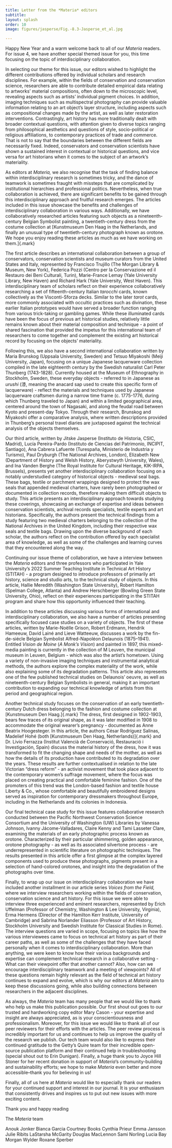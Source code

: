 ```yaml
---
title: Letter from the *Materia* editors
subtitle: 
layout: splash
order: 10
image: figures/jasperse/Fig.-8.3-Jasperse_et_al.jpg

---
```

Happy New Year and a warm welcome back to all of our *Materia* readers. For issue 4, we have another special themed issue for you, this time focusing on the topic of interdisciplinary collaboration.

In selecting our theme for this issue, our editors wished to highlight the different contributions offered by individual scholars and research disciplines. For example, within the fields of conservation and conservation science, researchers are able to contribute detailed empirical data relating to artworks’ material compositions, often down to the microscopic level, revealing aspects such as artists’ individual pigment choices. In addition, imaging techniques such as multispectral photography can provide valuable information relating to an art object’s layer structure, including aspects such as compositional changes made by the artist, as well as later restoration interventions. Contrastingly, art history has more traditionally dealt with broader contextual questions, with attention given to diverse topics ranging from philosophical aesthetics and questions of style, socio-political or religious affiliations, to contemporary practices of trade and commerce. That is not to say that the boundaries between the different fields are necessarily fixed. Indeed, conservators and conservation scientists have shown a sustained interest in contextual or historical questions, and vice versa for art historians when it comes to the subject of an artwork’s materiality.

As editors at *Materia,* we also recognise that the task of finding balance within interdisciplinary research is sometimes tricky, and the dance of teamwork is sometimes fraught with missteps that are complicated by institutional hierarchies and professional politics. Nevertheless, when true collaboration is achieved, there are significant benefits to be gained through this interdisciplinary approach and fruitful research emerges. The articles included in this issue showcase the benefits and challenges of interdisciplinary collaboration in various ways. Additionally, we have collaboratively researched articles featuring such objects as a nineteenth-century Belgian Symbolist painting, a twentieth-century dress from the costume collection at [Kunstmuseum Den Haag in the Netherlands, and finally an unusual type of twentieth-century photograph known as orotone. We hope you enjoy reading these articles as much as we have working on them.]{.mark}

The first article describes an international collaboration between a group of conservators, conservation scientists and museum curators from the United States and Italy, represented by Francisco Trujillo (The Morgan Library & Museum, New York), Federica Pozzi (Centro per la Conservazione ed il Restauro dei Beni Culturali, Turin), Marie-France Lemay (Yale University Library, New Haven) and Richard Hark (Yale University, West Haven). This interdisciplinary team of scholars reflect on their experience collaboratively researching a set of fifteenth-century Italian *tarocchi* cards, known collectively as the Visconti-Sforza decks. Similar to the later *tarot* cards, more commonly associated with occultic practices such as divination, these earlier Italian prototypes would have served a broader function ranging from various trick-taking or gambling games. While these illuminated cards have been the focus of previous art historical studies, relatively little remains known about their material composition and technique - a point of shared fascination that provided the impetus for this international team of researchers to come together and complement the existing art historical record by focusing on the objects’ materiality.

Following this, we also have a second international collaboration written by Maria Brunskog (Uppsala University, Sweden) and Tetsuo Miyakoshi (Meiji University, Japan), focusing on a unique Japanese lacquerware collection compiled in the late eighteenth century by the Swedish naturalist Carl Peter Thunberg (1743-1828). Currently housed at the Museum of Ethnography in Stockholm, Sweden, these everyday objects - referred to in Japanese as *urushi* (漆, meaning the anacard sap used to create this specific form of lacquerware) - reflect the materials and techniques used by Japanese lacquerware craftsmen during a narrow time frame (c. 1775-1776, during which Thunberg traveled to Japan) and within a limited geographical area, centered around the town of Nagasaki, and along the feudal road between Kyoto and present-day Tokyo. Through their research, Brunskog and Miyakoshi offer a comparative analysis, where written descriptions provided in Thunberg’s personal travel diaries are juxtaposed against the technical analysis of the objects themselves.

Our third article, written by Jitske Jasperse (Instituto de Historia, CSIC, Madrid), Lucía Pereira-Pardo (Instituto de Ciencias del Patrimonio, INCIPIT, Santiago), Ana Cabrera Lafuente (Turespaña, Ministerio de Industria y Turismo), Paul Dryburgh (The National Archives, London), Elizabeth New (Department of History and Welsh History, Aberystwyth University, Wales), and Ina Vanden Berghe (The Royal Institute for Cultural Heritage, KIK-IRPA, Brussels), presents yet another interdisciplinary collaboration focusing on a notably understudied category of historical objects - medieval seal bags. These bags, textile or parchment wrappings designed to protect the wax seals that appended medieval charters, have rarely been photographed or documented in collection records, therefore making them difficult objects to study. This article presents an interdisciplinary approach towards studying these coverings, showcasing an exchange of expertise and ideas between conservation scientists, archival records specialists, textile experts and art historians. Specifically, the authors present the technical findings from a study featuring two medieval charters belonging to the collection of the National Archives in the United Kingdom, including their respective wax seals and textile bags. Drawing upon the diverse background of each scholar, the authors reflect on the contribution offered by each specialist area of knowledge, as well as some of the challenges and learning curves that they encountered along the way.

Continuing our issue theme of collaboration, we have a interview between the *Materia* editors and three professors who participated in Yale University’s 2022 Summer Teaching Institute in Technical Art History (STITAH) - a program designed to introduce professors of primarily art history, science and studio arts, to the technical study of objects. In this article, Hallie Meredith (Washington State University), Robert Hamilton (Spelman College, Atlanta) and Andrew Herschberger (Bowling Green State University, Ohio), reflect on their experiences participating in the STITAH program and share how this opportunity influenced their teaching.

In addition to these articles discussing various forms of international and interdisciplinary collaboration, we also have a number of articles presenting specifically focused case studies on a variety of objects. The first of these articles, written by Marie-Noëlle Grison, Robert Erdmann, Hendrik Hameeuw, David Lainé and Lieve Watteeuw, discusses a work by the fin-de-siécle Belgian Symbolist Alfred-Napoléon Delaunois (1875–1941). Entitled *Vision de Moine* (*A Monk’s Vision*) and painted in 1897, this mixed-media painting is currently in the collection of M Leuven, the municipal museum in Leuven, Belgium - which was also the artist’s hometown. Using a variety of non-invasive imaging techniques and instrumental analytical methods, the authors explore the complex materiality of the work, while also explaining some of its degradation patterns. This article also represents one of the few published technical studies on Delaunois’ oeuvre, as well as nineteenth-century Belgian Symbolists in general, making it an important contribution to expanding our technical knowledge of artists from this period and geographical region.

Another technical study focuses on the conservation of an early twentieth-century Dutch dress belonging to the fashion and costume collection at [Kunstmuseum Den Haag.]{.mark} The dress, first designed in 1902-1903, bears few traces of its original shape, as it was later modified in 1908 to accommodate the original wearer’s pregnancy - documented as Anne Beatrix Hoogesteger. In this article, the authors César Rodríguez Salinas, Madelief Hohé (both [Kunstmuseum Den Haag, Netherlands)]{.mark} and Dr. Livio Ferrazza (Institut Valencià de Conservació, Restauració i Investigación, Spain) discuss the material history of the dress, how it was transformed to fit the changing shape and needs of the mother, as well as how the details of its production have contributed to its degradation over the years. These results are further contextualised in relation to the late Victorian “dress reform” - an activist movement that took place adjacent to the contemporary women’s suffrage movement, where the focus was placed on creating practical and comfortable feminine fashion. One of the promoters of this trend was the London-based fashion and textile house Liberty & Co., whose comfortable and beautifully embroidered designs served as inspiration for contemporary dressmakers throughout Europe, including in the Netherlands and its colonies in Indonesia.

Our final technical case study for this issue features collaborative research conducted between the Pacific Northwest Conservation Science Consortium and the University of Washington (UW) Libraries by Vanessa Johnson, Ivanny Jácome-Valladares, Claire Kenny and Tami Lasseter Clare, examining the materials of an early photographic process known as orotone. Characterized by their particular shimmering, golden appearance, orotone photography - as well as its associated silvertone process - are underrepresented in scientific literature on photographic techniques. The results presented in this article offer a first glimpse at the complex layered components used to produce these photographs, pigments present in a selection of hand-colored orotones, and insight into the degradation of the photographs over time.

Finally, to wrap up our issue on interdisciplinary collaboration we have included another installment in our article series *Voices from the Field,* where we interview researchers working within the fields of conservation, conservation science and art history. For this issue we were able to interview three experienced and eminent researchers, represented by Erich Uffelman (Professor of Chemistry, Washington & Lee University, Virginia), Erma Hermens (Director of the Hamilton Kerr Institute, University of Cambridge) and Sabrina Norlander Eliasson (Professor of Art History, Stockholm University and Swedish Institute for Classical Studies in Rome). The interview questions are varied in scope, focusing on topics like how the various interviewees came to focus on technical art history as part of their career paths, as well as some of the challenges that they have faced personally when it comes to interdisciplinary collaboration. More than anything, we were keen to know how their various backgrounds and expertise can complement technical research in a collaborative setting - What can their viewpoint offer that another cannot? Also, how can we encourage interdisciplinary teamwork and a meeting of viewpoints? All of these questions remain highly relevant as the field of technical art history continues to expand and evolve, which is why our editors at *Materia* aim to keep these discussions going, while also building connections between researchers in the adjacent disciplines.

As always, the *Materia* team has many people that we would like to thank who help us make this publication possible. Our first shout out goes to our trusted and hardworking copy editor Mary Cason - your expertise and insight are always appreciated, as is your conscientiousness and professionalism. Moreover, for this issue we would like to thank all of our peer reviewers for their efforts with the articles. The peer review process is incredibly important for us and continues to help us improve the quality of the research we publish. Our tech team would also like to express their continued gratitude to the Getty’s Quire team for their incredible open-source publication platform and their continued help in troubleshooting (special shout out to Erin Dunigan). Finally, a huge thank you to Joyce Hill Stoner for her recent donation in support of *Materia*’s community-building and sustainability efforts; we hope to make *Materia* even better and more accessible–thank you for believing in us!

Finally, all of us here at *Materia* would like to especially thank our readers for your continued support and interest in our journal. It is your enthusiasm that consistently drives and inspires us to put out new issues with more exciting content.

Thank you and happy reading

The *Materia* team



Anouk Jonker
Bianca Garcia
‍Courtney Books
‍Cynthia Prieur
‍Emma Jansson
‍Julie Ribits
‍LaStarsha McGarity
Douglas MacLennon
Sami Norling
‍Lucia Bay
‍Morgan Wylder
‍Roxane Sperber